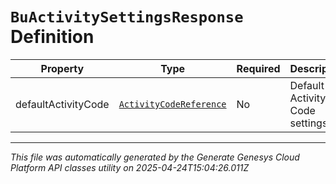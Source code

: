 # `BuActivitySettingsResponse` Definition

| Property | Type | Required | Description |
|----------|------|----------|-------------|
| defaultActivityCode | [`ActivityCodeReference`](activitycodereference-definition.md) | No | Default Activity Code settings |

---

*This file was automatically generated by the Generate Genesys Cloud Platform API classes utility on 2025-04-24T15:04:26.011Z*